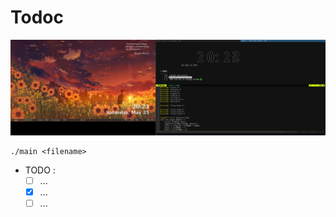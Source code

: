 # Todoc

<p align="center">
  <img src="./img.png" />
</p>

```console
./main <filename>
```
+ TODO :
    - [ ] ...
    - [X] ...
    - [ ] ...
